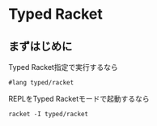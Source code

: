 # Typed Racket

## まずはじめに

Typed Racket指定で実行するなら

```racket
#lang typed/racket
```

REPLをTyped Racketモードで起動するなら

```
racket -I typed/racket
```



